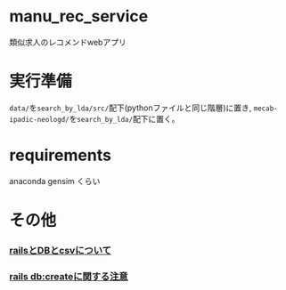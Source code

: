 # manu_rec_service
類似求人のレコメンドwebアプリ
# 実行準備
`data/`を`search_by_lda/src/`配下(pythonファイルと同じ階層)に置き,
`mecab-ipadic-neologd/`を`search_by_lda/`配下に置く。

# requirements
anaconda
gensim
くらい

# その他
### [railsとDBとcsvについて](./documents/ruby_rails_problems.md)
### [rails db:createに関する注意](./documents/MySQL_grant.md)
